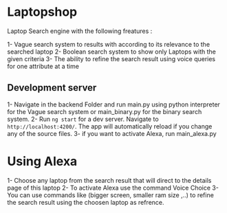 # Laptopshop

Laptop Search engine with the following freatures :

1- Vague search system to results with according to its relevance to the searched laptop
2- Boolean search system to show only Laptops with the given criteria
3- The ability to refine the search result using voice queries for one attribute at a time

## Development server

1- Navigate in the backend Folder and run main.py using python interpreter for the Vague search system or main_binary.py for the binary search system.
2- Run `ng start` for a dev server. Navigate to `http://localhost:4200/`. The app will automatically reload if you change any of the source files.
3- if you want to activate Alexa, run main_alexa.py 

# Using Alexa

1- Choose any laptop from the search result that will direct to the details page of this laptop
2- To activate Alexa use the command Voice Choice
3- You can use commands like (bigger screen, smaller ram size ,..) to refine the search result using the choosen laptop as refrence.

